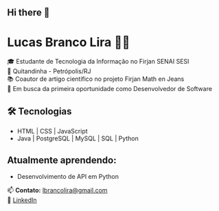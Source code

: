 ## Hi there 👋
# Lucas Branco Lira 👨‍💻

🎓 Estudante de Tecnologia da Informação no Firjan SENAI SESI  
📍 Quitandinha - Petrópolis/RJ  
📚 Coautor de artigo científico no projeto Firjan Math en Jeans  
🚀 Em busca da primeira oportunidade como Desenvolvedor de Software

## 🛠️ Tecnologias
- HTML | CSS | JavaScript
- Java | PostgreSQL | MySQL | SQL | Python 

## Atualmente aprendendo:
- Desenvolvimento de API em Python

📫 **Contato:** lbrancolira@gmail.com  
🔗 [LinkedIn](https://www.linkedin.com/in/lucas-lira-0b1583351](https://www.linkedin.com/in/lucas-lira-0b1583351))
